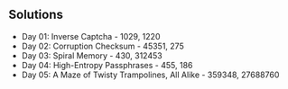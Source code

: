 ## Solutions 
* Day 01: Inverse Captcha - 1029, 1220
* Day 02: Corruption Checksum - 45351, 275
* Day 03: Spiral Memory - 430, 312453
* Day 04: High-Entropy Passphrases - 455, 186
* Day 05: A Maze of Twisty Trampolines, All Alike - 359348, 27688760
